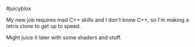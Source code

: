 #juicyblox

My new job requires mad C++ skills and I don't know C++, so I'm making a tetris clone to get up to speed.

Might juice it later with some shaders and stuff.

